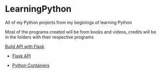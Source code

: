 # LearningPython
All of my Python projects from my beginings of learning Python

Most of the programs created will be from books and videos, credits will be in the folders with their respective programs

[Build API with Flask](https://flask-restful.readthedocs.io/en/latest/)

- [Flask API](https://www.moesif.com/blog/technical/api-development/Building-RESTful-API-with-Flask/)

- [Python Containers](https://developers.redhat.com/articles/2023/09/05/beginners-guide-python-containers?sc_cid=7013a000003SrhiAAC)
